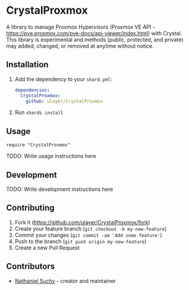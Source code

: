 # CrystalProxmox

A library to manage Proxmox Hypervisors (Proxmox VE API - https://pve.proxmox.com/pve-docs/api-viewer/index.html) with Crystal. This library is experimental and methods (public, protected, and private) may added, changed, or removed at anytime without notice.

## Installation

1. Add the dependency to your `shard.yml`:

   ```yaml
   dependencies:
     CrystalProxmox:
       github: ulayer/CrystalProxmox
   ```

2. Run `shards install`

## Usage

```crystal
require "CrystalProxmox"
```

TODO: Write usage instructions here

## Development

TODO: Write development instructions here

## Contributing

1. Fork it (<https://github.com/ulayer/CrystalProxmox/fork>)
2. Create your feature branch (`git checkout -b my-new-feature`)
3. Commit your changes (`git commit -am 'Add some feature'`)
4. Push to the branch (`git push origin my-new-feature`)
5. Create a new Pull Request

## Contributors

- [Nathaniel Suchy](https://github.com/nsuchy) - creator and maintainer
